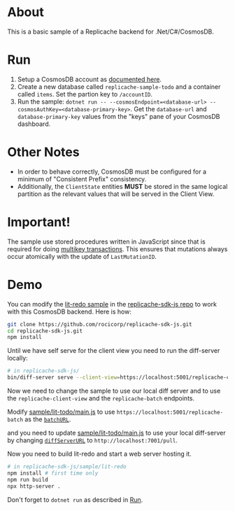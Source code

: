 # About

This is a basic sample of a Replicache backend for .Net/C#/CosmosDB.

# Run

1. Setup a CosmosDB account as [documented here](https://docs.microsoft.com/en-us/azure/cosmos-db/create-sql-api-dotnet-v4).
1. Create a new database called `replicache-sample-todo` and a container called `items`. Set the partion key to `/accountID`.
1. Run the sample: `dotnet run -- --cosmosEndpoint=<database-url> --cosmosAuthKey=<database-primary-key>`. Get the `database-url` and `database-primary-key` values from the "keys" pane of your CosmosDB dashboard.

# Other Notes

- In order to behave correctly, CosmosDB must be configured for a minimum of
  "Consistent Prefix" consistency.
- Additionally, the `ClientState` entities **MUST** be stored in the same logical
  partition as the relevant values that will be served in the Client View.

# Important!

The sample use stored procedures written in JavaScript since that is required
for doing [multikey
transactions](https://docs.microsoft.com/en-us/azure/cosmos-db/database-transactions-optimistic-concurrency#multi-item-transactions).
This ensures that mutations always occur atomically with the update of
`LastMutationID`.

# Demo

You can modify the [lit-redo
sample](https://github.com/rocicorp/replicache-sdk-js/tree/master/sample/lit-todo)
in the [replicache-sdk-js repo](https://github.com/rocicorp/replicache-sdk-js)
to work with this CosmosDB backend. Here is how:

```sh
git clone https://github.com/rocicorp/replicache-sdk-js.git
cd replicache-sdk-js.git
npm install
```

Until we have self serve for the client view you need to run the diff-server locally:

```sh
# in replicache-sdk-js/
bin/diff-server serve --client-view=https://localhost:5001/replicache-client-view --db=/tmp/diff-server
```

Now we need to change the sample to use our local diff server and to use the `replicache-client-view` and the `replicache-batch` endpoints.

Modify [sample/lit-todo/main.js](https://github.com/rocicorp/replicache-sdk-js/blob/master/sample/lit-todo/main.js)
to use `https://localhost:5001/replicache-batch` as the
[`batchURL`](https://github.com/rocicorp/replicache-sdk-js/blob/932976225b2f09b59fb31e8da1f8f6be9f9edcde/sample/lit-todo/main.js#L38).

and you need to update
[sample/lit-todo/main.js](https://github.com/rocicorp/replicache-sdk-js/blob/master/sample/lit-todo/main.js)
to use your local diff-server by changing
[`diffServerURL`](https://github.com/rocicorp/replicache-sdk-js/blob/932976225b2f09b59fb31e8da1f8f6be9f9edcde/sample/lit-todo/main.js#L30) to `http://localhost:7001/pull`.

Now you need to build lit-redo and start a web server hosting it.

```sh
# in replicache-sdk-js/sample/lit-redo
npm install # first time only
npm run build
npx http-server .
```

Don't forget to `dotnet run` as described in [Run](#run).
